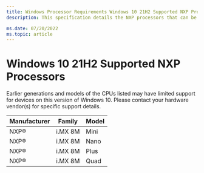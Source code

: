 ```yaml
---
title: Windows Processor Requirements Windows 10 21H2 Supported NXP Processors
description: This specification details the NXP processors that can be used with Windows 10, version 21H2.

ms.date: 07/20/2022
ms.topic: article
---
```


# Windows 10 21H2 Supported NXP Processors

Earlier generations and models of the CPUs listed may have limited support for devices on this version of Windows 10. Please contact your hardware vendor(s) for specific support details.

| Manufacturer | Family | Model |
|---|---|---|
|NXP®|i.MX 8M|Mini|
|NXP®|i.MX 8M|Nano|
|NXP®|i.MX 8M|Plus|
|NXP®|i.MX 8M|Quad|
